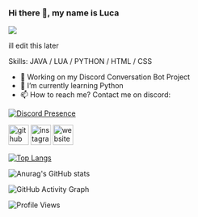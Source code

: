 ### Hi there 👋, my name is Luca
![](https://arturssmirnovs.github.io/github-profile-readme-generator/images/aaaabanner.png)

ill edit this later

Skills: JAVA / LUA / PYTHON / HTML / CSS

- 🔭 Working on my Discord Conversation Bot Project 
- 🌱 I’m currently learning Python 
- 📫 How to reach me? Contact me on discord: 

[![Discord Presence](https://lanyard.cnrad.dev/api/355004590602846208
                            )](https://discord.com/users/355004590602846208)
                            

[<img src='https://cdn.jsdelivr.net/npm/simple-icons@3.0.1/icons/github.svg' alt='github' height='40'>](https://github.com/kiisuhh)  [<img src='https://cdn.jsdelivr.net/npm/simple-icons@3.0.1/icons/instagram.svg' alt='instagram' height='40'>](https://www.instagram.com/x7.luca/)  [<img src='https://cdn.jsdelivr.net/npm/simple-icons@3.0.1/icons/icloud.svg' alt='website' height='40'>](https://kiisuhh.de)  


[![Top Langs](https://github-readme-stats.vercel.app/api/top-langs/?username=kiisuhh)](https://github.com/anuraghazra/github-readme-stats)

![Anurag's GitHub stats](https://github-readme-stats.vercel.app/api?username=kiisuhh&show_icons=true&theme=dark)

![GitHub Activity Graph](https://activity-graph.herokuapp.com/graph?username=kiisuhh)  

![Profile Views](https://komarev.com/ghpvc/?username=kiisuhh-4444&color=blueviolet)
